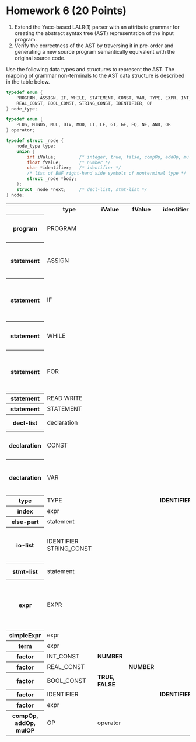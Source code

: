 # Homework 6 (20 Points)

1. Extend the Yacc-based LALR(1) parser with an attribute grammar for creating
   the abstract syntax tree (AST) representation of the input program.
2. Verify the correctness of the AST by traversing it in pre-order and
   generating a new source program semantically equivalent with the original
   source code.

Use the following data types and structures to represent the AST. The mapping
of grammar non-terminals to the AST data structure is described in the table
below.

```c
typedef enum {
    PROGRAM, ASSIGN, IF, WHILE, STATEMENT, CONST, VAR, TYPE, EXPR, INT_CONST,
    REAL_CONST, BOOL_CONST, STRING_CONST, IDENTIFIER, OP
} node_type;

typedef enum {
    PLUS, MINUS, MUL, DIV, MOD, LT, LE, GT, GE, EQ, NE, AND, OR
} operator;

typedef struct _node {
    node_type type;
    union {
        int iValue;         /* integer, true, false, compOp, addOp, mulOp */
        float fValue;       /* number */
        char *identifier;   /* identifier */
        /* list of BNF right-hand side symbols of nonterminal type */
        struct _node *body;
    };
    struct _node *next;     /* decl-list, stmt-list */
} node;
```

<table width="100%">
    <tr >
        <th></th>
        <th>type</th>
        <th>iValue</th>
        <th>fValue</th>
        <th>identifier</th>
        <th>body</th>
        <th>next</th>
    </tr>
    <tr>
        <th>program</th>
        <td>PROGRAM</td>
        <td></td>
        <td></td>
        <td></td>
        <td>
            <ol>
                <li>decl-list</li>
                <li>statement</li>
            </ol>
        </td>
        <td></td>
    </tr>
    <tr>
        <th>statement</th>
        <td>ASSIGN</td>
        <td></td>
        <td></td>
        <td></td>
        <td>
            <ol>
                <li>IDENTIFIER</li>
                <li>index (optional)</li>
                <li>expr</li>
            </ol>
        </td>
        <td></td>
    </tr>
    <tr>
        <th>statement</th>
        <td>IF</td>
        <td></td>
        <td></td>
        <td></td>
        <td>
            <ol>
                <li>expr</li>
                <li>statement</li>
                <li>else-part (optional)</li>
            </ol>
        </td>
        <td></td>
    </tr>
    <tr>
        <th>statement</th>
        <td>WHILE</td>
        <td></td>
        <td></td>
        <td></td>
        <td>
            <ol>
                <li>expr</li>
                <li>statement</li>
            </ol>
        </td>
        <td></td>
    </tr>
    <tr>
        <th>statement</th>
        <td>FOR</td>
        <td></td>
        <td></td>
        <td></td>
        <td>
            <ol>
                <li>IDENTIFIER</li>
                <li>expr</li>
                <li>expr</li>
                <li>statement</li>
            </ol>
        </td>
        <td></td>
    </tr>
    <tr>
        <th>statement</th>
        <td>READ WRITE</td>
        <td></td>
        <td></td>
        <td></td>
        <td>io-list</td>
        <td></td>
    </tr>
    <tr>
        <th>statement</th>
        <td>STATEMENT</td>
        <td></td>
        <td></td>
        <td></td>
        <td>stmt-list</td>
        <td></td>
    </tr>
    <tr>
        <th>decl-list</th>
        <td>declaration</td>
        <td></td>
        <td></td>
        <td></td>
        <td></td>
        <td>decl-list</td>
    </tr>
    <tr>
        <th>declaration</th>
        <td>CONST</td>
        <td></td>
        <td></td>
        <td></td>
        <td>
            <ol>
                <li>IDENTIFIER</li>
                <li>expr</li>
            </ol>
        </td>
        <td></td>
    </tr>
    <tr>
        <th>declaration</th>
        <td>VAR</td>
        <td></td>
        <td></td>
        <td></td>
        <td>
            <ol>
                <li>IDENTIFIER</li>
                <li>index (optional)</li>
                <li>expr</li>
            </ol>
        </td>
        <td></td>
    </tr>
    <tr>
        <th>type</th>
        <td>TYPE</td>
        <td></td>
        <td></td>
        <td><b>IDENTIFIER</b></td>
        <td></td>
        <td></td>
    </tr>
    <tr>
        <th>index</th>
        <td>expr</td>
        <td></td>
        <td></td>
        <td></td>
        <td>expr</td>
        <td></td>
    </tr>
    <tr>
        <th>else-part</th>
        <td>statement</td>
        <td></td>
        <td></td>
        <td></td>
        <td>statement</td>
        <td></td>
    </tr>
    <tr>
        <th>io-list</th>
        <td>IDENTIFIER STRING_CONST</td>
        <td></td>
        <td></td>
        <td></td>
        <td>
            <ol>
                <li>IDENTIFIER / STRING_CONST</li>
                <li>index (optional)</li>
            </ol>
        </td>
        <td>io-list</td>
    </tr>
    <tr>
        <th>stmt-list</th>
        <td>statement</td>
        <td></td>
        <td></td>
        <td></td>
        <td></td>
        <td>stmt-list</td>
    </tr>
    <tr>
        <th>expr</th>
        <td>EXPR</td>
        <td></td>
        <td></td>
        <td></td>
        <td>
            <ol>
                <li>expr</li>
                <li>compOp, andOp, mulOp (optional)</li>
                <li>expr (optional)</li>
            </ol>
        </td>
        <td></td>
    </tr>
    <tr>
        <th>simpleExpr</th>
        <td>expr</td>
        <td></td>
        <td></td>
        <td></td>
        <td>expr</td>
        <td></td>
    </tr>
    <tr>
        <th>term</th>
        <td>expr</td>
        <td></td>
        <td></td>
        <td></td>
        <td>expr</td>
        <td></td>
    </tr>
    <tr>
        <th>factor</th>
        <td>INT_CONST</td>
        <td><b>NUMBER</b></td>
        <td></td>
        <td></td>
        <td></td>
        <td></td>
    </tr>
    <tr>
        <th>factor</th>
        <td>REAL_CONST</td>
        <td></td>
        <td><b>NUMBER</b></td>
        <td></td>
        <td></td>
        <td></td>
    </tr>
    <tr>
        <th>factor</th>
        <td>BOOL_CONST</td>
        <td><b>TRUE, FALSE</b></td>
        <td></td>
        <td></td>
        <td></td>
        <td></td>
    </tr>
    <tr>
        <th>factor</th>
        <td>IDENTIFIER</td>
        <td></td>
        <td></td>
        <td><b>IDENTIFIER</b></td>
        <td></td>
        <td></td>
    </tr>
    <tr>
        <th>factor</th>
        <td>expr</td>
        <td></td>
        <td></td>
        <td></td>
        <td>expr</td>
        <td></td>
    </tr>
    <tr>
        <th>compOp, addOp, mulOP</th>
        <td>OP</td>
        <td>operator</td>
        <td></td>
        <td></td>
        <td></td>
        <td></td>
    </tr>
</table>
